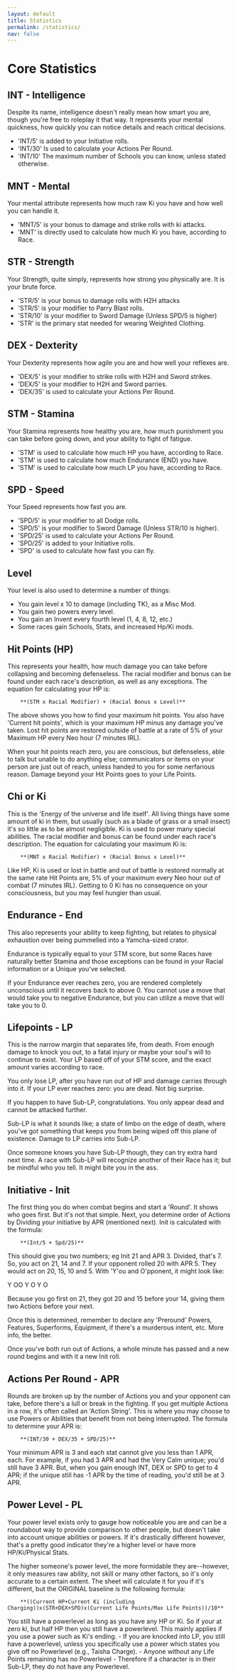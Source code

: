 ```yaml
---
layout: default
title: Statistics
permalink: /statistics/
nav: false
---
```


# Core Statistics
## INT - Intelligence
Despite its name, intelligence doesn't really mean how smart you are, though you're free to roleplay it that way. It represents your mental quickness, how quickly you can notice details and reach critical decisions.
* 'INT/5' is added to your Initiative rolls.
* 'INT/30' Is used to calculate your Actions Per Round.
* 'INT/10' The maximum number of Schools you can know, unless stated otherwise.

## MNT - Mental
Your mental attribute represents how much raw Ki you have and how well you can handle it.
* 'MNT/5' is your bonus to damage and strike rolls with ki attacks.
* 'MNT' is directly used to calculate how much Ki you have, according to Race.

## STR - Strength
Your Strength, quite simply, represents how strong you physically are. It is your brute force.
* 'STR/5' is your bonus to damage rolls with H2H attacks
* 'STR/5' is your modifier to Parry Blast rolls.
* 'STR/10' is your modifier to Sword Damage (Unless SPD/5 is higher)
* 'STR' is the primary stat needed for wearing Weighted Clothing.

## DEX - Dexterity
Your Dexterity represents how agile you are and how well your reflexes are.
* 'DEX/5' is your modifier to strike rolls with H2H and Sword strikes.
* 'DEX/5' is your modifier to H2H and Sword parries.
* 'DEX/35' is used to calculate your Actions Per Round.

## STM - Stamina
Your Stamina represents how healthy you are, how much punishment you can take before going down, and your ability to fight of fatigue.
* 'STM' is used to calculate how much HP you have, according to Race.
* 'STM' is used to calculate how much Endurance (END) you have.
* 'STM' is used to calculate how much LP you have, according to Race.

## SPD - Speed
Your Speed represents how fast you are.
* 'SPD/5' is your modifier to all Dodge rolls.
* 'SPD/5' is your modifier to Sword Damage (Unless STR/10 is higher).
* 'SPD/25' is used to calculate your Actions Per Round.
* 'SPD/25' is added to your Initiative rolls.
* 'SPD' is used to calculate how fast you can fly.

## Level
Your level is also used to determine a number of things:
* You gain level x 10 to damage (including TK), as a Misc Mod.
* You gain two powers every level.
* You gain an Invent every fourth level (1, 4, 8, 12, etc.)
* Some races gain Schools, Stats, and increased Hp/Ki mods.


## Hit Points (HP)
This represents your health, how much damage you can take before collapsing and becoming defenseless. The racial modifier and bonus can be found under each race's description, as well as any exceptions. The equation for calculating your HP is:

        **(STM x Racial Modifier) + (Racial Bonus x Level)**

The above shows you how to find your maximum hit points. You also have 'Current hit points', which is your maximum HP minus any damage you've taken. Lost hit points are restored outside of battle at a rate of 5% of your Maximum HP every Neo hour (7 minutes IRL).

When your hit points reach zero, you are conscious, but defenseless, able to talk but unable to do anything else; communicators or items on your person are just out of reach, unless handed to you for some nerfarious reason.  Damage beyond your Hit Points goes to your Life Points.


## Chi or Ki
This is the 'Energy of the universe and life itself'. All living things have some amount of ki in them, but usually (such as a blade of grass or a small insect) it's so little as to be almost negligible. Ki is used to power many special abilities. The racial modifier and bonus can be found under each race's description. The equation for calculating your maximum Ki is:


        **(MNT x Racial Modifier) + (Racial Bonus x Level)**

Like HP, Ki is used or lost in battle and out of battle is restored normally at the same rate Hit Points are, 5% of your maximum every Neo hour out of combat (7 minutes IRL). Getting to 0 Ki has no consequence on your consciousness, but you may feel hungier than usual.


## Endurance - End
This also represents your ability to keep fighting, but relates to physical exhaustion over being pummelled into a Yamcha-sized crator.

Endurance is typically equal to your STM score, but some Races have naturally better Stamina and those exceptions can be found in your Racial information or a Unique you've selected.

If your Endurance ever reaches zero, you are rendered completely unconscious until it recovers back to above 0. You cannot use a move that would take you to negative Endurance, but you can utilize a move that will take you to 0.

## Lifepoints - LP
This is the narrow margin that separates life, from death. From enough damage to knock you out, to a fatal injury or maybe your soul's will to continue to exist. Your LP based off of your STM score, and the exact amount varies according to race.

You only lose LP, after you have run out of HP and damage carries through into it. If your LP ever reaches zero: you are dead. Not big surprise.

If you happen to have Sub-LP, congratulations. You only appear dead and cannot be attacked further.

Sub-LP is what it sounds like; a state of limbo on the edge of death, where you've got something that keeps you from being wiped off this plane of existence. Damage to LP carries into Sub-LP.

Once someone knows you have Sub-LP though, they can try extra hard next time. A race with Sub-LP will recognize another of their Race has it; but be mindful who you tell. It might bite you in the ass.


## Initiative - Init
The first thing you do when combat begins and start a 'Round'. It shows who goes first. But it's not that simple. Next, you determine order of Actions by Dividing your initiative by APR (mentioned next). Init is calculated with the formula:


        **(Int/5 + Spd/25)**

This should give you two numbers; eg Init 21 and APR 3. Divided, that's 7. So, you act on 21, 14 and 7. If your opponent rolled 20 with APR 5. They would act on 20, 15, 10 and 5. With 'Y'ou and O'pponent, it might look like:

Y OO Y O Y O

Because you go first on 21, they got 20 and 15 before your 14, giving them two Actions before your next.

Once this is determined, remember to declare any 'Preround' Powers, Features, Superforms, Equipment, if there's a murderous intent, etc. More info, the better.

Once you've both run out of Actions, a whole minute has passed and a new round begins and with it a new Init roll.

## Actions Per Round - APR
Rounds are broken up by the number of Actions you and your opponent can take, before there's a lull or break in the fighting. If you get multiple Actions in a row, it's often called an 'Action String'. This is where you may choose to use Powers or Abilities that benefit from not being interrupted. The formula to determine your APR is:


        **(INT/30 + DEX/35 + SPD/25)**

Your minimum APR is 3 and each stat cannot give you less than 1 APR, each. For example, if you had 3 APR and had the Very Calm unique; you'd still have 3 APR. But, when you gain enough INT, DEX or SPD to get to 4 APR; if the unique still has -1 APR by the time of reading, you'd still be at 3 APR.

## Power Level - PL
Your power level exists only to gauge how noticeable you are and can be a roundabout way to provide comparison to other people, but doesn't take into account unique abilities or powers. If it's drastically different however, that's a pretty good indicator they're a higher level or have more HP/Ki/Physical Stats.

The higher someone's power level, the more formidable they are--however, it only measures raw ability, not skill or many other factors, so it's only accurate to a certain extent. The sheet will calculate it for you if it's different, but the ORIGINAL baseline is the following formula:

        **((Current HP+Current Ki (including Charging))x(STR+DEX+SPD)x(Current Life Points/Max Life Points))/10**

You still have a powerlevel as long as you have any HP or Ki. So if your at zero ki, but half HP then you still have a powerlevel. This mainly applies if you use a power such as Ki's ending. - If you are knocked into LP, you still have a powerlevel, unless you specifically use a power which states you give off no Powerlevel (e.g., Taisha Charge). - Anyone without any Life Points remaining has no Powerlevel - Therefore if a character is in their Sub-LP, they do not have any Powerlevel.